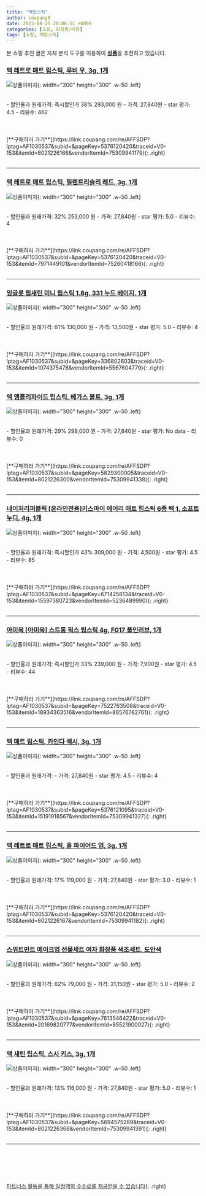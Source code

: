 ```yaml
---
title: "맥립스틱"
author: coupang6
date: 2023-08-25 20:06:51 +0800
categories: [쇼핑, 화장품/미용]
tags: [쇼핑, 맥립스틱]
---
```


본 쇼핑 추천 글은 자체 분석 도구를 이용하여 [**상품**](https://link.coupang.com/a/bao1ui)을 추천하고 있습니다.

### [맥 레트로 매트 립스틱, 루비 우, 3g, 1개](https://link.coupang.com/re/AFFSDP?lptag=AF1030537&subid=&pageKey=5376120420&traceid=V0-153&itemId=8021226166&vendorItemId=75309941179)

![상품이미지](https://thumbnail10.coupangcdn.com/thumbnails/remote/230x230ex/image/retail/images/3935758943155169-2a1eb10b-d8d5-4912-990e-09a38f9f3756.png){: width="300" height="300" .w-50 .left}


<br>
- 할인율과 원래가격: 즉시할인가 38%  293,000   원
- 가격: 27,840원
- star 평가: 4.5
- 리뷰수: 462
<br>
<br>
<br>
<br>
[**구매하러 가기**](https://link.coupang.com/re/AFFSDP?lptag=AF1030537&subid=&pageKey=5376120420&traceid=V0-153&itemId=8021226166&vendorItemId=75309941179){: .right}
<br>
<br>

---

### [맥 레트로 매트 립스틱, 릴렌트리슬리 레드, 3g, 1개](https://link.coupang.com/re/AFFSDP?lptag=AF1030537&subid=&pageKey=5376120420&traceid=V0-153&itemId=7971449101&vendorItemId=75260418166)

![상품이미지](https://thumbnail9.coupangcdn.com/thumbnails/remote/230x230ex/image/retail/images/2632938461101781-2c5d974c-06ba-4cee-8b12-ea96423ba557.jpg){: width="300" height="300" .w-50 .left}


<br>
- 할인율과 원래가격: 32%  253,000   원
- 가격: 27,840원
- star 평가: 5.0
- 리뷰수: 4
<br>
<br>
<br>
<br>
[**구매하러 가기**](https://link.coupang.com/re/AFFSDP?lptag=AF1030537&subid=&pageKey=5376120420&traceid=V0-153&itemId=7971449101&vendorItemId=75260418166){: .right}
<br>
<br>

---

### [잉글롯 립새틴 미니 립스틱 1.8g, 331 누드 베이지, 1개](https://link.coupang.com/re/AFFSDP?lptag=AF1030537&subid=&pageKey=336802603&traceid=V0-153&itemId=1074375478&vendorItemId=5567604779)

![상품이미지](https://thumbnail8.coupangcdn.com/thumbnails/remote/230x230ex/image/retail/images/1158296805236372-567653ea-d74c-40a0-88d3-daecc9bff924.jpg){: width="300" height="300" .w-50 .left}


<br>
- 할인율과 원래가격: 61%  130,000   원
- 가격: 13,500원
- star 평가: 5.0
- 리뷰수: 4
<br>
<br>
<br>
<br>
[**구매하러 가기**](https://link.coupang.com/re/AFFSDP?lptag=AF1030537&subid=&pageKey=336802603&traceid=V0-153&itemId=1074375478&vendorItemId=5567604779){: .right}
<br>
<br>

---

### [맥 앰플리파이드 립스틱, 베가스 볼트, 3g, 1개](https://link.coupang.com/re/AFFSDP?lptag=AF1030537&subid=&pageKey=5829300005&traceid=V0-153&itemId=8021226300&vendorItemId=75309941338)

![상품이미지](https://thumbnail9.coupangcdn.com/thumbnails/remote/230x230ex/image/retail/images/3920637367594250-176ed582-c76d-41f7-a11c-6653b49cf1c1.jpg){: width="300" height="300" .w-50 .left}


<br>
- 할인율과 원래가격: 29%  298,000   원
- 가격: 27,840원
- star 평가: No data
- 리뷰수: 0
<br>
<br>
<br>
<br>
[**구매하러 가기**](https://link.coupang.com/re/AFFSDP?lptag=AF1030537&subid=&pageKey=5829300005&traceid=V0-153&itemId=8021226300&vendorItemId=75309941338){: .right}
<br>
<br>

---

### [네이처리퍼블릭 [온라인전용]키스마이 에어리 매트 립스틱 6종 택 1, 소프트 누디, 4g, 1개](https://link.coupang.com/re/AFFSDP?lptag=AF1030537&subid=&pageKey=6714258134&traceid=V0-153&itemId=15597380723&vendorItemId=5236489990)

![상품이미지](https://thumbnail8.coupangcdn.com/thumbnails/remote/230x230ex/image/vendor_inventory/bd62/a34c51719f4e218690f0d5eff494890f478ca332aa4e99579b14228569c4.jpg){: width="300" height="300" .w-50 .left}


<br>
- 할인율과 원래가격: 즉시할인가 43%  309,000   원
- 가격: 4,500원
- star 평가: 4.5
- 리뷰수: 85
<br>
<br>
<br>
<br>
[**구매하러 가기**](https://link.coupang.com/re/AFFSDP?lptag=AF1030537&subid=&pageKey=6714258134&traceid=V0-153&itemId=15597380723&vendorItemId=5236489990){: .right}
<br>
<br>

---

### [아미옥 [아미옥] 스트롱 픽스 립스틱 4g, F017 폴인러브, 1개](https://link.coupang.com/re/AFFSDP?lptag=AF1030537&subid=&pageKey=7522763508&traceid=V0-153&itemId=18934363516&vendorItemId=86576782761)

![상품이미지](https://thumbnail9.coupangcdn.com/thumbnails/remote/230x230ex/image/vendor_inventory/41ea/fa75e0822ccb6930e25918ed1f70d5559de0b3e33b5aec574b40534f256d.jpg){: width="300" height="300" .w-50 .left}


<br>
- 할인율과 원래가격: 즉시할인가 33%  239,000   원
- 가격: 7,900원
- star 평가: 4.5
- 리뷰수: 44
<br>
<br>
<br>
<br>
[**구매하러 가기**](https://link.coupang.com/re/AFFSDP?lptag=AF1030537&subid=&pageKey=7522763508&traceid=V0-153&itemId=18934363516&vendorItemId=86576782761){: .right}
<br>
<br>

---

### [맥 매트 립스틱, 카인다 섹시, 3g, 1개](https://link.coupang.com/re/AFFSDP?lptag=AF1030537&subid=&pageKey=5376121095&traceid=V0-153&itemId=15191918567&vendorItemId=75309941327)

![상품이미지](https://thumbnail9.coupangcdn.com/thumbnails/remote/230x230ex/image/retail/images/2616937463333525-855a5229-4d4b-478c-a065-32a8b0f9fe17.jpg){: width="300" height="300" .w-50 .left}


<br>
- 할인율과 원래가격: 
- 가격: 27,840원
- star 평가: 4.5
- 리뷰수: 4
<br>
<br>
<br>
<br>
[**구매하러 가기**](https://link.coupang.com/re/AFFSDP?lptag=AF1030537&subid=&pageKey=5376121095&traceid=V0-153&itemId=15191918567&vendorItemId=75309941327){: .right}
<br>
<br>

---

### [맥 레트로 매트 립스틱, 올 파이어드 업, 3g, 1개](https://link.coupang.com/re/AFFSDP?lptag=AF1030537&subid=&pageKey=5376120420&traceid=V0-153&itemId=8021226167&vendorItemId=75309941182)

![상품이미지](https://thumbnail7.coupangcdn.com/thumbnails/remote/230x230ex/image/retail/images/2621321168211413-4c11ca87-cb4c-422b-a3d2-bc626d972465.jpg){: width="300" height="300" .w-50 .left}


<br>
- 할인율과 원래가격: 17%  119,000   원
- 가격: 27,840원
- star 평가: 3.0
- 리뷰수: 1
<br>
<br>
<br>
<br>
[**구매하러 가기**](https://link.coupang.com/re/AFFSDP?lptag=AF1030537&subid=&pageKey=5376120420&traceid=V0-153&itemId=8021226167&vendorItemId=75309941182){: .right}
<br>
<br>

---

### [스위트민트 메이크업 선물세트 여자 화장품 색조세트, 도안색](https://link.coupang.com/re/AFFSDP?lptag=AF1030537&subid=&pageKey=7613546422&traceid=V0-153&itemId=20169820777&vendorItemId=85521900027)

![상품이미지](https://thumbnail9.coupangcdn.com/thumbnails/remote/230x230ex/image/vendor_inventory/400c/3c914fe8a9b0d563c501210cd6f929a1570420f751fd2a91eeb1acf664d5.jpg){: width="300" height="300" .w-50 .left}


<br>
- 할인율과 원래가격: 62%  79,000   원
- 가격: 21,150원
- star 평가: 5.0
- 리뷰수: 2
<br>
<br>
<br>
<br>
[**구매하러 가기**](https://link.coupang.com/re/AFFSDP?lptag=AF1030537&subid=&pageKey=7613546422&traceid=V0-153&itemId=20169820777&vendorItemId=85521900027){: .right}
<br>
<br>

---

### [맥 새틴 립스틱, 스시 키스, 3g, 1개](https://link.coupang.com/re/AFFSDP?lptag=AF1030537&subid=&pageKey=5694575289&traceid=V0-153&itemId=8021226368&vendorItemId=75309941391)

![상품이미지](https://thumbnail6.coupangcdn.com/thumbnails/remote/230x230ex/image/retail/images/1185564402992284-a25f1b02-af41-4bf5-aa65-5fcf6a39ec76.jpg){: width="300" height="300" .w-50 .left}


<br>
- 할인율과 원래가격: 13%  116,000   원
- 가격: 27,840원
- star 평가: 5.0
- 리뷰수: 1
<br>
<br>
<br>
<br>
[**구매하러 가기**](https://link.coupang.com/re/AFFSDP?lptag=AF1030537&subid=&pageKey=5694575289&traceid=V0-153&itemId=8021226368&vendorItemId=75309941391){: .right}
<br>
<br>

---
<br><br><br><br><br> [파트너스 활동을 통해 일정액의 수수료를 제공받을 수 있습니다](https://link.coupang.com/a/bao1ui){: .right}
